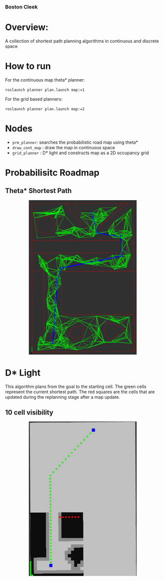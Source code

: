 ### Boston Cleek

# Overview:
A collection of shortest path planning algorithms in continuous and discrete space


# How to run
For the continuous map theta* planner:

`roslaunch planner plan.launch map:=1`


For the grid based planners:

`roslaunch planner plan.launch map:=2`


# Nodes
* `prm_planner`: searches the probabilistic road map using theta*
* `draw_cont_map` : draw the map in continuous space
* `grid_planner` : D* light and constructs map as a 2D occupancy grid



# Probabilisitc Roadmap
## Theta* Shortest Path
<p align="center">
  <img src= "media/thetastar.png" width="350" height="500">
</p>

# D* Light
This algorithm plans from the goal to the starting cell. The green cells represent the current shortest path. The red squares are the cells that are updated during the replanning stage after a map update.

## 10 cell visibility
<p align="center">
  <img src= "media/dstarcell10.gif" width="350" height="500">
</p>
